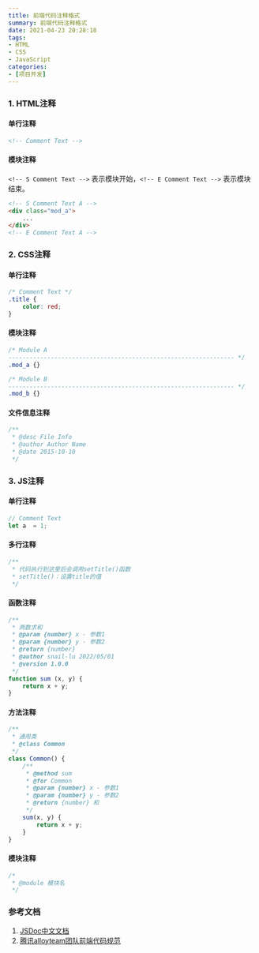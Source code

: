 ```yaml
---
title: 前端代码注释格式
summary: 前端代码注释格式
date: 2021-04-23 20:28:18
tags:
- HTML
- CSS
- JavaScript
categories:
- [项目开发]
---
```

### 1. HTML注释
#### 单行注释
```html
<!-- Comment Text -->
```

#### 模块注释
`<!-- S Comment Text -->` 表示模块开始，`<!-- E Comment Text -->` 表示模块结束。
```html
<!-- S Comment Text A -->   
<div class="mod_a">
    ...
</div>
<!-- E Comment Text A -->
```

### 2. CSS注释
#### 单行注释
```css
/* Comment Text */
.title {
    color: red;
}
```

#### 模块注释
```css
/* Module A
---------------------------------------------------------------- */
.mod_a {}

/* Module B
---------------------------------------------------------------- */
.mod_b {}
```

#### 文件信息注释
```css
/**
 * @desc File Info
 * @author Author Name
 * @date 2015-10-10
 */
```
### 3. JS注释
#### 单行注释
```js
// Comment Text
let a  = 1;
```

#### 多行注释
```js
/**
 * 代码执行到这里后会调用setTitle()函数
 * setTitle()：设置title的值
 */
```
#### 函数注释
```js
/**
 * 两数求和
 * @param {number} x - 参数1
 * @param {number} y - 参数2
 * @return {number} 
 * @author snail-lu 2022/05/01
 * @version 1.0.0
 */
function sum (x, y) {
    return x + y;
}
```

#### 方法注释
```js
/**
 * 通用类
 * @class Common
 */
class Common() {
    /**
     * @method sum
     * @for Common
     * @param {number} x - 参数1
     * @param {number} y - 参数2
     * @return {number} 和
     */
    sum(x, y) {
        return x + y;
    }
}
```

#### 模块注释
```js
/*  
 * @module 模块名
 */
```


### 参考文档
1. [JSDoc中文文档](https://www.shouce.ren/api/view/a/13232)
2. [腾讯alloyteam团队前端代码规范](https://www.w3cschool.cn/wematy/)